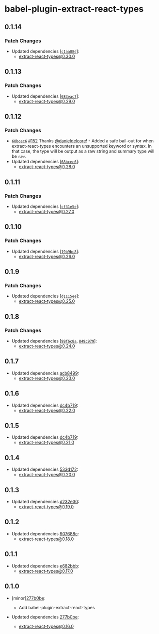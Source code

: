# babel-plugin-extract-react-types

## 0.1.14

### Patch Changes

- Updated dependencies [[`c1aa88d`](https://github.com/atlassian/extract-react-types/commit/c1aa88d6b5913b933711c3cc0139de63b2633678)]:
  - extract-react-types@0.30.0

## 0.1.13

### Patch Changes

- Updated dependencies [[`683eac7`](https://github.com/atlassian/extract-react-types/commit/683eac7d701293b1ff6a6fc345e9b1b59d0b02e9)]:
  - extract-react-types@0.29.0

## 0.1.12

### Patch Changes

- [`68bcec6`](https://github.com/atlassian/extract-react-types/commit/68bcec67728218b861fedb99c735a5ddc062ee53) [#152](https://github.com/atlassian/extract-react-types/pull/152) Thanks [@danieldelcore](https://github.com/danieldelcore)! - Added a safe bail-out for when extract-react-types encounters an unsupported keyword or syntax.
  In that case, the type will be output as a raw string and summary type will be `raw`.
- Updated dependencies [[`68bcec6`](https://github.com/atlassian/extract-react-types/commit/68bcec67728218b861fedb99c735a5ddc062ee53)]:
  - extract-react-types@0.28.0

## 0.1.11

### Patch Changes

- Updated dependencies [[`cf31e5e`](https://github.com/atlassian/extract-react-types/commit/cf31e5e4e99648994ceb6bb1719e20226f816532)]:
  - extract-react-types@0.27.0

## 0.1.10

### Patch Changes

- Updated dependencies [[`19b9bc8`](https://github.com/atlassian/extract-react-types/commit/19b9bc8164216ae3ed40d6abfc93920016ba63e2)]:
  - extract-react-types@0.26.0

## 0.1.9

### Patch Changes

- Updated dependencies [[`d1115ee`](https://github.com/atlassian/extract-react-types/commit/d1115eecdeedda23caa558f253ee4f769e3f0606)]:
  - extract-react-types@0.25.0

## 0.1.8

### Patch Changes

- Updated dependencies [[`99f6c8a`](https://github.com/atlassian/extract-react-types/commit/99f6c8a1cd0c41091caa870d233b34c0500b0565), [`849c979`](https://github.com/atlassian/extract-react-types/commit/849c979faf91b6b1f24a85ce267698639e4caeb8)]:
  - extract-react-types@0.24.0

## 0.1.7

- Updated dependencies [acb8499](https://github.com/atlassian/extract-react-types/commit/acb8499):
  - extract-react-types@0.23.0

## 0.1.6

- Updated dependencies [dc4b719](https://github.com/atlassian/extract-react-types/commit/dc4b719):
  - extract-react-types@0.22.0

## 0.1.5

- Updated dependencies [dc4b719](https://github.com/atlassian/extract-react-types/commit/dc4b719):
  - extract-react-types@0.21.0

## 0.1.4

- Updated dependencies [533d172](https://github.com/atlassian/extract-react-types/commit/533d172):
  - extract-react-types@0.20.0

## 0.1.3

- Updated dependencies [d232e30](https://github.com/atlassian/extract-react-types/commit/d232e30):
  - extract-react-types@0.19.0

## 0.1.2

- Updated dependencies [907688c](https://github.com/atlassian/extract-react-types/commit/907688c):
  - extract-react-types@0.18.0

## 0.1.1

- Updated dependencies [e682bbb](https://github.com/atlassian/extract-react-types/commit/e682bbb):
  - extract-react-types@0.17.0

## 0.1.0

- [minor][277b0be](https://github.com/atlassian/extract-react-types/commit/277b0be):

  - Add babel-plugin-extract-react-types

- Updated dependencies [277b0be](https://github.com/atlassian/extract-react-types/commit/277b0be):
  - extract-react-types@0.16.0
